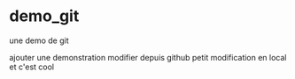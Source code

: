 # demo_git
une demo de git


ajouter une demonstration
modifier depuis github
petit modification en local et c'est cool
